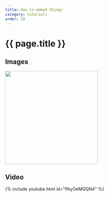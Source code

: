```yaml
---
title: How to embed things
category: tutorials
order: 10
---
```



# {{ page.title }}

## Images

<img src="https://apod.nasa.gov/apod/image/1801/VDB142-ESO-1024.jpg" width="300">

## Video

{% include youtube.html id="fIhyOeMGQN4" %}